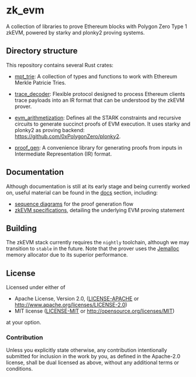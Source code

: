 # zk_evm

A collection of libraries to prove Ethereum blocks with Polygon Zero Type 1 zkEVM,
powered by starky and plonky2 proving systems.


## Directory structure

This repository contains several Rust crates:

* [mpt_trie](./mpt_trie/README.md): A collection of types and functions to work with Ethereum Merkle Patricie Tries.

* [trace_decoder](./trace_decoder/README.md): Flexible protocol designed to process Ethereum clients trace payloads into an IR format that can be
understood by the zkEVM prover.

* [evm_arithmetization](./evm_arithmetization/README.md): Defines all the STARK constraints and recursive circuits to generate succinct proofs of EVM execution.
It uses starky and plonky2 as proving backend: https://github.com/0xPolygonZero/plonky2.

* [proof_gen](./proof_gen/README.md): A convenience library for generating proofs from inputs in Intermediate Representation (IR) format.


## Documentation

Although documentation is still at its early stage and being currently worked on, useful material can
be found in the [docs](./docs/) section, including:

* [sequence diagrams](./docs/usage_seq_diagrams.md) for the proof generation flow
* [zkEVM specifications](./docs/arithmetization/zkevm.pdf), detailing the underlying EVM proving statement


## Building

The zkEVM stack currently requires the `nightly` toolchain, although we may transition to `stable` in the future.
Note that the prover uses the [Jemalloc](http://jemalloc.net/) memory allocator due to its superior performance.

## License

Licensed under either of

* Apache License, Version 2.0, ([LICENSE-APACHE](LICENSE-APACHE) or http://www.apache.org/licenses/LICENSE-2.0)
* MIT license ([LICENSE-MIT](LICENSE-MIT) or http://opensource.org/licenses/MIT)

at your option.

### Contribution

Unless you explicitly state otherwise, any contribution intentionally submitted for inclusion in the work by you,
as defined in the Apache-2.0 license, shall be dual licensed as above, without any additional terms or conditions.
